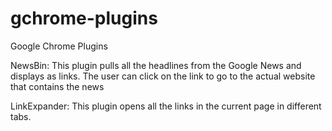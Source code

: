 # gchrome-plugins
Google Chrome Plugins

NewsBin:
This plugin pulls all the headlines from the Google News and displays as links. The user can click on the link to go to the
actual website that contains the news

LinkExpander:
This plugin opens all the links in the current page in different tabs. 

